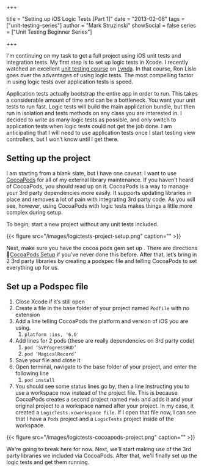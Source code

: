 +++

title = "Setting up iOS Logic Tests [Part 1]"
date = "2013-02-08"
tags = ["unit-testing-series"]
author = "Mark Struzinski"
showSocial = false
series = ["Unit Testing Beginner Series"]

+++

I'm continuing on my task to get a full project using iOS unit tests and
integration tests. My first step is to set up logic tests in Xcode. I recently
watched an excellent [unit testing course][lynda] on [Lynda][lynda 2].
In that course, Ron Lisle goes over the advantages of using logic tests.
The most compelling factor in using logic tests over application tests is speed.

<!-- more -->

Application tests actually bootstrap the entire app in order to run. This takes
a considerable amount of time and can be a bottleneck. You want your unit tests
to run fast. Logic tests will build the main application bundle, but then run
in isolation and tests methods on any class you are interested in. I decided
to write as many logic tests as possible, and only switch to application tests
when logic tests could not get the job done. I am anticipating that I will need
to use application tests once I start testing view controllers, but I won’t
know until I get there.

## Setting up the project
I am starting from a blank slate, but I have one caveat:
I want to use [CocoaPods][cocoapods] for all of my external
library maintenance. If you haven’t heard of CocoaPods, you should read up
on it. CocoaPods is a way to manage your 3rd party dependencies more easily.
It supports updating libraries in place and removes a lot of pain with
integrating 3rd party code. As you will see, however, using CocoaPods with
logic tests makes things a little more complex during setup.

To begin, start a new project without any unit tests included.

{{< figure src="/images/logictests-project-setup.png" caption="" >}}

Next, make sure you have the cocoa pods gem set up . There are directions
[CocoaPods Setup][cocoapods] if you’ve never done this before. After that,
let’s bring in 2 3rd party libraries by creating a podspec file and telling
CocoaPods to set everything up for us.

## Set up a Podspec file
1. Close Xcode if it’s still open
2. Create a file in the base folder of your project named `Podfile` with no extension
2. Add a line telling CocoaPods the platform and version of iOS you are using.
	1. `platform :ios, '6.0'`
3. Add lines for 2 pods (these are really dependencies on 3rd party code)
	1. `pod ‘SVProgressHUD’`
	2. `pod ‘MagicalRecord’`
4. Save your file and close it
5. Open terminal, navigate to the base folder of your project, and enter the following line
	1. `pod install`
6. You should see some status lines go by, then a line instructing you to use a
workspace now instead of the project file. This is because CocoaPods creates a
second project named `Pods` and adds it and your original project to a workspace
named after your project. In my case, it created a `LogicTests.xcworkspace file`.
If I open that file now, I can see that I have a `Pods` project and a
`LogicTests` project inside of the workspace.

{{< figure src="/images/logictests-cocoapods-project.png" caption="" >}}

We're going to break here for now. Next, we'll start making use of the 3rd
party libraries we included via CocoaPods. After that, we'll finally set up
the logic tests and get them running.

[cocoapods]: http://cocoapods.org/ "CocoaPods: The Objective-C Library Manager"
[lynda]: http://www.lynda.com/iOS-tutorials/Unit-Testing-iOS-Applications-Xcode/91949-2.html?srchtrk=index%3a0%0alinktypeid%3a2%0aq%3aios+unit%0apage%3a1%0as%3arelevance%0asa%3atrue%0aproducttypeid%3a2
[lynda 2]: http://www.lynda.com
